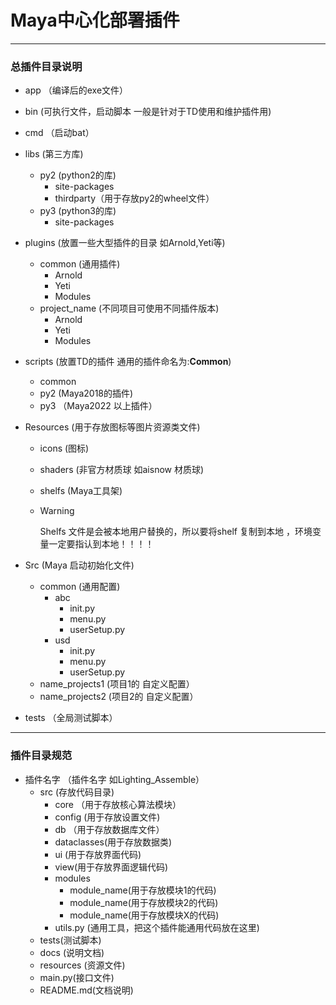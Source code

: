 # Maya中心化部署插件

***
### 总插件目录说明

- app （编译后的exe文件）

- bin (可执行文件，启动脚本 一般是针对于TD使用和维护插件用)

- cmd （启动bat）

- libs (第三方库)

  - py2  (python2的库)
    - site-packages
    - thirdparty（用于存放py2的wheel文件）
  - py3 (python3的库)
    - site-packages

- plugins (放置一些大型插件的目录 如Arnold,Yeti等)

  - common (通用插件)
    - Arnold
    - Yeti
    - Modules
  - project_name (不同项目可使用不同插件版本)
    - Arnold
    - Yeti
    - Modules

- scripts (放置TD的插件  通用的插件命名为:**Common**)

  - common
  - py2 (Maya2018的插件)
  - py3 （Maya2022 以上插件）

- Resources (用于存放图标等图片资源类文件)

  - icons (图标)

  - shaders (非官方材质球 如aisnow 材质球)

  - shelfs (Maya工具架)

  - > [!WARNING]
    >
    > Shelfs 文件是会被本地用户替换的，所以要将shelf 复制到本地 ，环境变量一定要指认到本地！！！！

- Src (Maya 启动初始化文件)
  - common (通用配置)
    - abc
      - init.py
      - menu.py
      - userSetup.py
    - usd
      - init.py
      - menu.py
      - userSetup.py
  - name_projects1 (项目1的 自定义配置）
  - name_projects2 (项目2的 自定义配置）
- tests （全局测试脚本）

***



### 插件目录规范

- 插件名字 （插件名字 如Lighting_Assemble）
  - src (存放代码目录)
    - core （用于存放核心算法模块）
    - config (用于存放设置文件)
    - db （用于存放数据库文件）
    - dataclasses(用于存放数据类)
    - ui (用于存放界面代码)
    - view(用于存放界面逻辑代码)
    - modules
      - module_name(用于存放模块1的代码)
      - module_name(用于存放模块2的代码)
      - module_name(用于存放模块X的代码)
    - utils.py (通用工具，把这个插件能通用代码放在这里)
  - tests(测试脚本)
  - docs (说明文档)
  - resources (资源文件)
  - main.py(接口文件)
  - README.md(文档说明)
